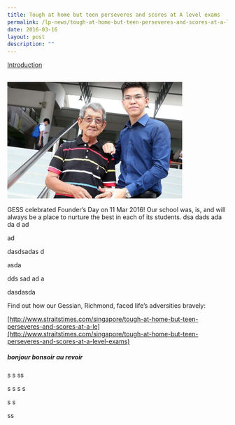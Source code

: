 ```yaml
---
title: Tough at home but teen perseveres and scores at A level exams
permalink: /lp-news/tough-at-home-but-teen-perseveres-and-scores-at-a-level-exams/
date: 2016-03-16
layout: post
description: ""
---
```

<a href="#intro">Introduction</a>

<br>
<img src="/images/Picture6.jpg" 
         style="width:400px"
	/>
<br>


GESS celebrated Founder’s Day on 11 Mar 2016! Our school was, is, and will always be a place to nurture the best in each of its students.
dsa
dads
ada
da
d
ad

ad


dasdsadas
d

asda

dds
sad
ad
a

dasdasda

Find out how our Gessian, Richmond, faced life’s adversities bravely:


[http://www.straitstimes.com/singapore/tough-at-home-but-teen-perseveres-and-scores-at-a-le](http://www.straitstimes.com/singapore/tough-at-home-but-teen-perseveres-and-scores-at-a-level-exams)

<h5 id="intro"> bonjour bonsoir au revoir</h5>


s
s
ss

s
s
s
s


s
s

ss
